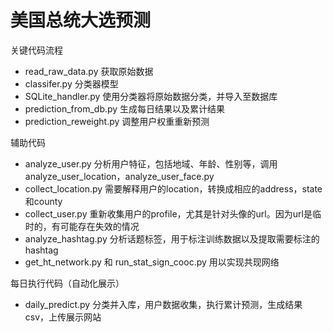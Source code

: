 # 美国总统大选预测

关键代码流程
- read_raw_data.py 获取原始数据
- classifer.py 分类器模型
- SQLite_handler.py 使用分类器将原始数据分类，并导入至数据库
- prediction_from_db.py 生成每日结果以及累计结果
- prediction_reweight.py 调整用户权重重新预测

辅助代码
- analyze_user.py 分析用户特征，包括地域、年龄、性别等，调用analyze_user_location，analyze_user_face.py
- collect_location.py 需要解释用户的location，转换成相应的address，state和county
- collect_user.py 重新收集用户的profile，尤其是针对头像的url。因为url是临时的，有可能存在失效的情况
- analyze_hashtag.py 分析话题标签，用于标注训练数据以及提取需要标注的hashtag
- get_ht_network.py 和 run_stat_sign_cooc.py 用以实现共现网络

每日执行代码（自动化展示）
- daily_predict.py 分类并入库，用户数据收集，执行累计预测，生成结果csv，上传展示网站